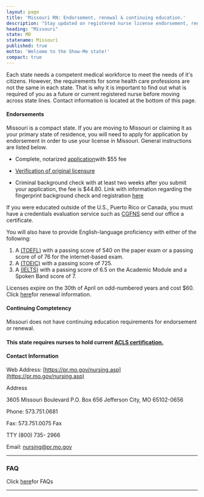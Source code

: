 ```yaml
---
layout: page
title: 'Missouri RN: Endorsement, renewal & continuing education.'
description: "Stay updated on registered nurse license endorsement, renewal, and continuing education in Missouri. Ensure the longevity of your nursing profession.\r"
heading: "Missouri"
state: MO
statename: Missouri
published: true
motto: 'Welcome to the Show-Me state!'
compact: true
---
```


Each state needs a competent medical workforce to meet the needs of it's
citizens. However, the requirements for some health care professions are
not the same in each state. That is why it is important to find out what
is required of you as a future or current registered nurse before moving
across state lines. Contact information is located at the bottom of this
page.

#### Endorsements

Missouri is a compact state. If you are moving to Missouri or claiming
it as your primary state of residence, you will need to apply for
application by endorsement in order to use your license in Missouri.
General instructions are listed below.

-   Complete, notarized
    [application](https://pr.mo.gov/boards/nursing/375-0239.pdf)with
    \$55 fee

-   [Verification of original licensure](https://www.nursys.com/)

-   Criminal background check with at least two weeks after you submit
    your application, the fee is \$44.80. Link with information
    regarding the fingerprint background check and registration
    [here](https://pr.mo.gov/nursing-fingerprints.asp)

If you were educated outside of the U.S., Puerto Rico or Canada, you
must have a credentials evaluation service such as
[CGFNS](https://www.cgfns.org/) send our office a certificate.

You will also have to provide English-language proficiency with either
of the following:

1.  A [(TOEFL)](https://www.ets.org/toefl.html) with a passing score of 540
    on the paper exam or a passing score of of 76 for the internet-based
    exam.
2.  A [(TOEIC)](https://www.ets.org/toeic.html) with a passing score of 725.
3.  A [(IELTS)](https://ielts.org/) with a passing score of 6.5 on
    the Academic Module and a Spoken Band score of 7.

Licenses expire on the 30th of April on odd-numbered years and cost
\$60. Click [here](https://pr.mo.gov/nursing-renewal.asp)for renewal
information.

#### Continuing Comptetency

Missouri does not have continuing education requirements for endorsement
or renewal.

#### This state requires nurses to hold current [ACLS certification.](https://www.acls.net/missouri-acls-pals-bls)

#### Contact Information

Web Address:
[https://pr.mo.gov/nursing.asp](https://pr.mo.gov/nursing.asp)

Address

3605 Missouri Boulevard
P.O. Box 656
Jefferson City, MO 65102-0656

Phone: 573.751.0681

Fax: 573.751.0075 Fax

TTY (800) 735- 2966

Email:
[nursing@pr.mo.gov](mailto:nursing@pr.mo.gov?subject=License%20renewals%20and%20endorsements&body=Hi%2C%0A%0AI%20was%20on%20the%20ACLS%20Training%20Center%20website%20RNMobility.com%20and%20read%20that%20I%20can%20send%20my%20questions%20about%20renewals%20and%20endorsements%20in%20Missouri%20here.)

* * * * *

### FAQ

Click [here](https://pr.mo.gov/nursing-advanced-practice-faq.asp)for FAQs

* * * * *
